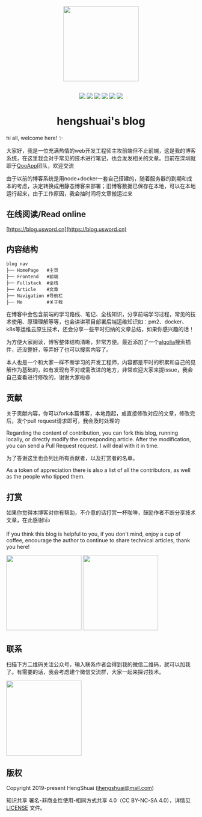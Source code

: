 <div align="center">
  <img
    width="200"
    height="200"
    src="http://blog.usword.cn/logo.png"
  />

  <br />
  <br />

  <p align="center">
    <a><img src="https://img.shields.io/github/last-commit/ihengshuai/blog.svg"/></a>
    <a><img src="https://img.shields.io/badge/code_style-standard-brightgreen.svg"/></a>
    <a><img src="https://img.shields.io/github/issues/ihengshuai/blog.svg"/></a>
    <a><img src="https://img.shields.io/github/forks/ihengshuai/blog.svg"/></a>
    <a><img src="https://img.shields.io/github/stars/ihengshuai/blog.svg"/></a>
    <a><img src="https://img.shields.io/maintenance/yes/2019.svg"/></a>
  </p>
  <h1>hengshuai's blog</h1>
</div>

hi all, welcome here! :sparkles:

大家好，我是一位充满热情的web开发工程师主攻前端但不止前端，这是我的博客系统，在这里我会对于常见的技术进行笔记，也会发发相关的文章。目前在深圳就职于[QooApp](https://www.qoo-app.com)团队，欢迎交流

由于以前的博客系统是用node+docker一套自己搭建的，随着服务器的到期和成本的考虑，决定转换成用静态博客来部署；旧博客数据已保存在本地，可以在本地运行起来，由于工作原因，我会抽时间将文章搬运过来
## 在线阅读/Read online
[https://blog.usword.cn](https://blog.usword.cn)

## 内容结构
```
blog nav
├── HomePage   #主页
├── Frontend   #前端
├── Fullstack  #全栈
├── Article    #文章
├── Navigation #导航栏
├── Me         #关于我
```
在博客中会包含前端的学习路线、笔记、全栈知识，分享前端学习过程，常见的技术使用、原理理解等等，也会讲讲项目部署后端运维知识如：pm2、docker、k8s等运维云原生技术，还会分享一些平时归纳的文章总结，如果你感兴趣的话！

为方便大家阅读，博客整体结构清晰，非常方便。最近添加了一个[algolia](https://www.algolia.com)搜索插件，还没整好，等弄好了也可以搜索内容了。

本人也是一个和大家一样不断学习的开发工程师，内容都是平时的积累和自己的见解作为基础的，如有发现有不对或需改进的地方，非常欢迎大家来提issue，我会自己查看进行修改的，谢谢大家啦:satisfied:

## 贡献
关于贡献内容，你可以fork本篇博客，本地跑起，或直接修改对应的文章，修改完后，发个pull request请求即可，我会及时处理的

Regarding the content of contribution, you can fork this blog, running locally, or directly modify the corresponding article. After the modification, you can send a Pull Request request. I will deal with it in time.

为了答谢这里也会列出所有贡献者，以及打赏者的名单。

As a token of appreciation there is also a list of all the contributors, as well as the people who tipped them.

## 打赏
如果你觉得本博客对你有帮助，不介意的话打赏一杯咖啡，鼓励作者不断分享技术文章，在此感谢!:thumbsup:

If you think this blog is helpful to you, if you don't mind, enjoy a cup of coffee, encourage the author to continue to share technical articles, thank you here!

<div>
<img src="https://tva1.sinaimg.cn/large/005HV6Avgy1h72anu40usj30dw0dw40j.jpg" width=200>
<img src="https://tva1.sinaimg.cn/large/005HV6Avgy1h72ap99ym1j30b40b4abq.jpg" width=200>
</div>

## 联系
扫描下方二维码关注公众号，输入联系作者会得到我的微信二维码，就可以加我了。有需要的话，我会考虑建个微信交流群，大家一起来探讨技术。
<div>
<img src="https://tva1.sinaimg.cn/large/005HV6Avgy1h7t9nb6in9j3076076glx.jpg" width=200>
</div>

## 版权
Copyright 2019-present HengShuai ([ihengshuai@mail.com](mailto:wsm_1105@163.com))

知识共享 署名-非商业性使用-相同方式共享 4.0（CC BY-NC-SA 4.0），详情见 [LICENSE](/LICENSE) 文件。
